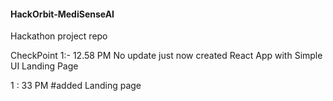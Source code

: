 #### HackOrbit-MediSenseAI
Hackathon project repo 


CheckPoint 1:-
    12.58 PM         No update 
    just now created React App with Simple UI Landing Page 


 1 : 33 PM  #added Landing page 
 